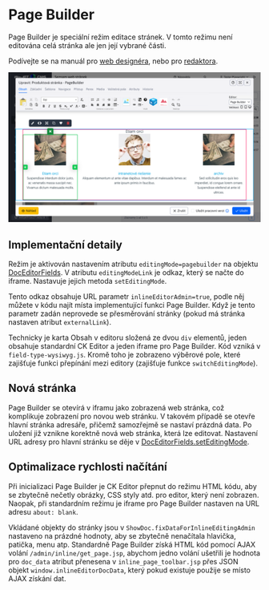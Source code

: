 # Page Builder

Page Builder je speciální režim editace stránek. V tomto režimu není editována celá stránka ale jen její vybrané části.

Podívejte se na manuál pro [web designéra](../../../frontend/page-builder/README.md), nebo pro [redaktora](../../../redactor/webpages/pagebuilder.md).

![](../../../redactor/webpages/pagebuilder.png)

## Implementační detaily

Režim je aktivován nastavením atributu `editingMode=pagebuilder` na objektu [DocEditorFields](../../../../javadoc/sk/iway/iwcm/doc/DocEditorFields.html). V atributu `editingModeLink` je odkaz, který se načte do iframe. Nastavuje jejich metoda `setEditingMode`.

Tento odkaz obsahuje URL parametr `inlineEditorAdmin=true`, podle něj můžete v kódu najít místa implementující funkci Page Builder. Když je tento parametr zadán neprovede se přesměrování stránky (pokud má stránka nastaven atribut `externalLink`).

Technicky je karta Obsah v editoru složená ze dvou `div` elementů, jeden obsahuje standardní CK Editor a jeden iframe pro Page Builder. Kód vzniká v `field-type-wysiwyg.js`. Kromě toho je zobrazeno výběrové pole, které zajišťuje funkci přepínání mezi editory (zajišťuje funkce `switchEditingMode`).

## Nová stránka

Page Builder se otevírá v iframu jako zobrazená web stránka, což komplikuje zobrazení pro novou web stránku. V takovém případě se otevře hlavní stránka adresáře, přičemž samozřejmě se nastaví prázdná data. Po uložení již vznikne korektně nová web stránka, která lze editovat. Nastavení URL adresy pro hlavní stránku se děje v [DocEditorFields.setEditingMode](../../../../javadoc/sk/iway/iwcm/doc/DocEditorFields.html).

## Optimalizace rychlosti načítání

Při inicializaci Page Builder je CK Editor přepnut do režimu HTML kódu, aby se zbytečně nečetly obrázky, CSS styly atd. pro editor, který není zobrazen. Naopak, při standardním režimu je iframe pro Page Builder nastaven na URL adresu `about: blank`.

Vkládané objekty do stránky jsou v `ShowDoc.fixDataForInlineEditingAdmin` nastaveno na prázdné hodnoty, aby se zbytečně nenačítala hlavička, patička, menu atp. Standardně Page Builder získá HTML kód pomocí AJAX volání `/admin/inline/get_page.jsp`, abychom jedno volání ušetřili je hodnota pro `doc_data` atribut přenesena v `inline_page_toolbar.jsp` přes JSON objekt `window.inlineEditorDocData`, který pokud existuje použije se místo AJAX získání dat.
